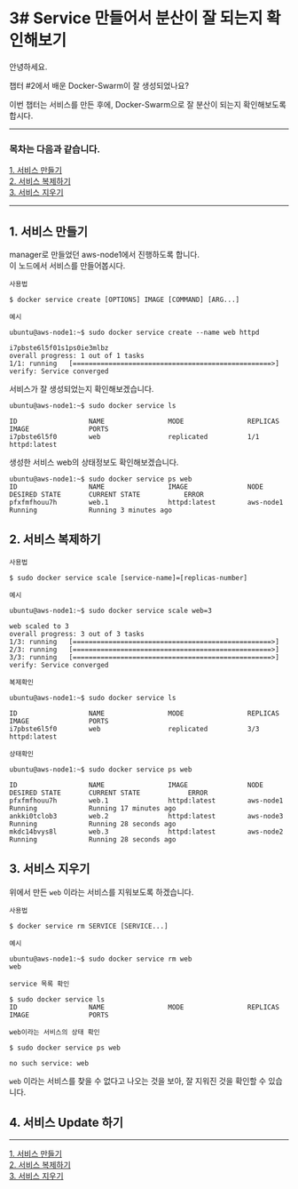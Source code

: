 # 3# Service 만들어서 분산이 잘 되는지 확인해보기

안녕하세요.

챕터 #2에서 배운 Docker-Swarm이 잘 생성되었나요?

이번 챕터는 서비스를 만든 후에, Docker-Swarm으로 잘 분산이 되는지 확인해보도록 합시다.

---

### 목차는 다음과 같습니다.

[1. 서비스 만들기](#1-서비스-만들기)  
[2. 서비스 복제하기](#2-서비스-복제하기)   
[3. 서비스 지우기](#3-서비스-지우기)

---

## 1. 서비스 만들기

manager로 만들었던 aws-node1에서 진행하도록 합니다.   
이 노드에서 서비스를 만들어봅시다.

`사용법`
```
$ docker service create [OPTIONS] IMAGE [COMMAND] [ARG...]
```
`예시`     
```
ubuntu@aws-node1:~$ sudo docker service create --name web httpd

i7pbste6l5f01s1ps0ie3mlbz
overall progress: 1 out of 1 tasks 
1/1: running   [==================================================>] 
verify: Service converged 
```
서비스가 잘 생성되었는지 확인해보겠습니다.
```
ubuntu@aws-node1:~$ sudo docker service ls

ID                  NAME                MODE                REPLICAS            IMAGE               PORTS
i7pbste6l5f0        web                 replicated          1/1                 httpd:latest        
````
생성한 서비스 web의 상태정보도 확인해보겠습니다.
```
ubuntu@aws-node1:~$ sudo docker service ps web
ID                  NAME                IMAGE               NODE                DESIRED STATE       CURRENT STATE           ERROR       
pfxfmfhouu7h        web.1               httpd:latest        aws-node1           Running             Running 3 minutes ago               
```

## 2. 서비스 복제하기

`사용법`
```
$ sudo docker service scale [service-name]=[replicas-number]
```
`예시`
```
ubuntu@aws-node1:~$ sudo docker service scale web=3

web scaled to 3
overall progress: 3 out of 3 tasks 
1/3: running   [==================================================>] 
2/3: running   [==================================================>] 
3/3: running   [==================================================>] 
verify: Service converged 
```
`복제확인`
```
ubuntu@aws-node1:~$ sudo docker service ls

ID                  NAME                MODE                REPLICAS            IMAGE               PORTS
i7pbste6l5f0        web                 replicated          3/3                 httpd:latest        
```
`상태확인`
```
ubuntu@aws-node1:~$ sudo docker service ps web

ID                  NAME                IMAGE               NODE                DESIRED STATE       CURRENT STATE            ERROR       
pfxfmfhouu7h        web.1               httpd:latest        aws-node1           Running             Running 17 minutes ago
ankki0tclob3        web.2               httpd:latest        aws-node3           Running             Running 28 seconds ago
mkdc14bvys8l        web.3               httpd:latest        aws-node2           Running             Running 28 seconds ago               
```

## 3. 서비스 지우기

위에서 만든 `web` 이라는 서비스를 지워보도록 하겠습니다.

`사용법`
```
$ docker service rm SERVICE [SERVICE...]
```
`예시`
```
ubuntu@aws-node1:~$ sudo docker service rm web
web
```
`service 목록 확인`
```
$ sudo docker service ls
ID                  NAME                MODE                REPLICAS            IMAGE               PORTS
```
`web이라는 서비스의 상태 확인`
```
$ sudo docker service ps web

no such service: web
```

`web` 이라는 서비스를 찾을 수 없다고 나오는 것을 보아, 잘 지워진 것을 확인할 수 있습니다.

## 4. 서비스 Update 하기


---

[1. 서비스 만들기](#1-서비스-만들기)  
[2. 서비스 복제하기](#2-서비스-복제하기)   
[3. 서비스 지우기](#3-서비스-지우기)


